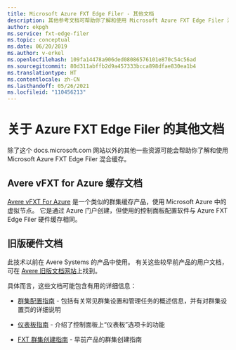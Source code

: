 ```yaml
---
title: Microsoft Azure FXT Edge Filer - 其他文档
description: 其他参考文档可帮助你了解和使用 Microsoft Azure FXT Edge Filer 混合缓存。
author: ekpgh
ms.service: fxt-edge-filer
ms.topic: conceptual
ms.date: 06/20/2019
ms.author: v-erkel
ms.openlocfilehash: 109fa14478a906ded08086576101e870c54c56ad
ms.sourcegitcommit: 80d311abffb2d9a457333bcca898dfae830ea1b4
ms.translationtype: HT
ms.contentlocale: zh-CN
ms.lasthandoff: 05/26/2021
ms.locfileid: "110456213"
---
```

# <a name="additional-documentation-for-azure-fxt-edge-filer"></a>关于 Azure FXT Edge Filer 的其他文档

除了这个 docs.microsoft.com 网站以外的其他一些资源可能会帮助你了解和使用 Microsoft Azure FXT Edge Filer 混合缓存。

## <a name="avere-vfxt-for-azure-cache-documentation"></a>Avere vFXT for Azure 缓存文档

[Avere vFXT For Azure](../avere-vfxt/index.yml) 是一个类似的群集缓存产品，使用 Microsoft Azure 中的虚拟节点。 它是通过 Azure 门户创建，但使用的控制面板配置软件与 Azure FXT Edge Filer 硬件缓存相同。

## <a name="legacy-hardware-documentation"></a>旧版硬件文档

此技术以前在 Avere Systems 的产品中使用。 有关这些较早前产品的用户文档，可在 [Avere 旧版文档网站](https://azure.github.io/Avere/)上找到。

具体而言，这些文档可能包含有用的详细信息：

* [群集配置指南](https://azure.github.io/Avere/legacy/ops_guide/4_7/html/ops_conf_index.html) - 包括有关常见群集设置和管理任务的概述信息，并有对群集设置页的详细说明

* [仪表板指南](https://azure.github.io/Avere/legacy/dashboard/4_7/html/ops_dashboard_index.html) - 介绍了控制面板上“仪表板”选项卡的功能

* [FXT 群集创建指南](https://azure.github.io/Avere/legacy/create_cluster/4_8/html/create_index.html) - 早前产品的群集创建指南